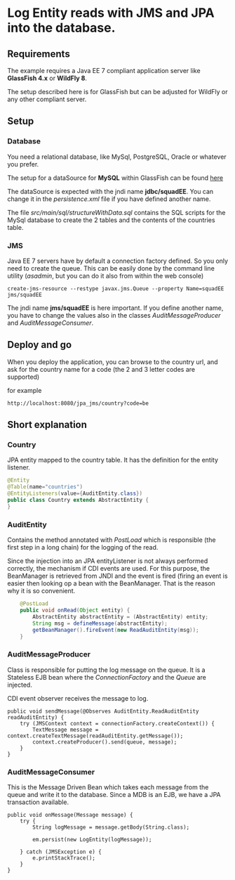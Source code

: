 
# Log Entity reads with JMS and JPA into the database.


## Requirements


The example requires a Java EE 7 compliant application server like **GlassFish 4.x** or **WildFly 8**.

The setup described here is for GlassFish but can be adjusted for WildFly or any other compliant server.

## Setup


### Database


You need a relational database, like MySql, PostgreSQL, Oracle or whatever you prefer.

The setup for a dataSource for **MySQL** within GlassFish can be found [here](http://javaeesquad.github.io/tutorials/glassfishDatasource/glassFishDatasource.html)

The dataSource is expected with the jndi name **jdbc/squadEE**.  You can change it in the _persistence.xml_ file if you have defined another name.

The file _src/main/sql/structureWithData.sql_ contains the SQL scripts for the MySql database to create the 2 tables and the contents of the countries table.

### JMS

Java EE 7 servers have by default a connection factory defined.  So you only need to create the queue.  This can be easily done by the command line utility (_asadmin_, but you can do it also from within the web console)

```
create-jms-resource --restype javax.jms.Queue --property Name=squadEE jms/squadEE
```

The jndi name **jms/squadEE** is here important.  If you define another name, you have to change the values also in the classes _AuditMessageProducer_ and _AuditMessageConsumer_.

## Deploy and go

When you deploy the application, you can browse to the country url, and ask for the country name for a code (the 2 and 3 letter codes are supported)

for example
```
http://localhost:8080/jpa_jms/country?code=be
```

## Short explanation

### Country

JPA entity mapped to the country table.  It has the definition for the entity listener.

```java
@Entity
@Table(name="countries")
@EntityListeners(value={AuditEntity.class})
public class Country extends AbstractEntity {
}
```

### AuditEntity

Contains the method annotated with _PostLoad_ which is responsible (the first step in a long chain) for the logging of the read.

Since the injection into an JPA entityListener is not always performed correctly, the mechanism if CDI events are used.  For this purpose, the BeanManager is retrieved from JNDI and the event is fired (firing an event is easier then looking op a bean with the BeanManager. That is the reason why it is so convenient.


```java
    @PostLoad
    public void onRead(Object entity) {
        AbstractEntity abstractEntity = (AbstractEntity) entity;
        String msg = defineMessage(abstractEntity);
        getBeanManager().fireEvent(new ReadAuditEntity(msg));
    }
```

### AuditMessageProducer

Class is responsible for putting the log message on the queue.  It is a Stateless EJB bean where the _ConnectionFactory_ and the _Queue_ are injected.

CDI event observer receives the message to log.

    public void sendMessage(@Observes AuditEntity.ReadAuditEntity readAuditEntity) {
        try (JMSContext context = connectionFactory.createContext()) {
            TextMessage message = context.createTextMessage(readAuditEntity.getMessage());
            context.createProducer().send(queue, message);
        }
    }


### AuditMessageConsumer

This is the Message Driven Bean which takes each message from the queue and write it to the database. Since a MDB is an EJB, we have a JPA transaction available.

    public void onMessage(Message message) {
        try {
            String logMessage = message.getBody(String.class);

            em.persist(new LogEntity(logMessage));

        } catch (JMSException e) {
            e.printStackTrace();
        }
    }


